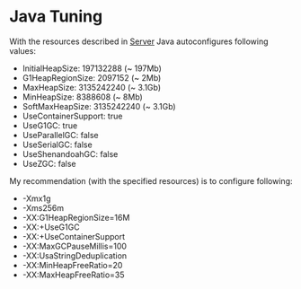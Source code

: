 # Java Tuning

With the resources described in [Server](Server.md#resources) Java autoconfigures following values:

- InitialHeapSize: 197132288 (~ 197Mb)
- G1HeapRegionSize: 2097152 (~ 2Mb)
- MaxHeapSize: 3135242240 (~ 3.1Gb)
- MinHeapSize: 8388608 (~ 8Mb)
- SoftMaxHeapSize: 3135242240 (~ 3.1Gb)
- UseContainerSupport: true
- UseG1GC: true
- UseParallelGC: false
- UseSerialGC: false
- UseShenandoahGC: false
- UseZGC: false

My recommendation (with the specified resources) is to configure following:

- -Xmx1g
- -Xms256m
- -XX:G1HeapRegionSize=16M
- -XX:+UseG1GC
- -XX:+UseContainerSupport
- -XX:MaxGCPauseMillis=100
- -XX:UsaStringDeduplication
- -XX:MinHeapFreeRatio=20
- -XX:MaxHeapFreeRatio=35
